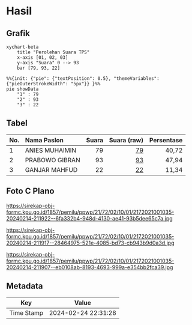 # Hasil

## Grafik

```mermaid
xychart-beta
    title "Perolehan Suara TPS"
    x-axis [01, 02, 03]
    y-axis "Suara" 0 --> 93
    bar [79, 93, 22]
```

```mermaid
%%{init: {"pie": {"textPosition": 0.5}, "themeVariables": {"pieOuterStrokeWidth": "5px"}} }%%
pie showData
    "1" : 79
    "2" : 93
    "3" : 22
```

## Tabel

| No. | Nama Paslon    | Suara | Suara (raw) | Persentase |
|:--- |:-------------- | -----:| -----------:| ----------:|
| 1   | ANIES MUHAIMIN | 79    | [79][p-1]   | 40,72      |
| 2   | PRABOWO GIBRAN | 93    | [93][p-2]   | 47,94      |
| 3   | GANJAR MAHFUD  | 22    | [22][p-3]   | 11,34      |


[p-1]: https://github.com/gigit-pemilu/pemilu-2024-21-kepulauan-riau/blob/main/pilpres/hitung-suara/sub/21-kepulauan-riau/sub/72-kota-tanjung-pinang/sub/02-tanjung-pinang-timur/sub/1001-melayu-kota-piring/sub/035-tps/sub/paslon-1.txt
[p-2]: https://github.com/gigit-pemilu/pemilu-2024-21-kepulauan-riau/blob/main/pilpres/hitung-suara/sub/21-kepulauan-riau/sub/72-kota-tanjung-pinang/sub/02-tanjung-pinang-timur/sub/1001-melayu-kota-piring/sub/035-tps/sub/paslon-2.txt
[p-3]: https://github.com/gigit-pemilu/pemilu-2024-21-kepulauan-riau/blob/main/pilpres/hitung-suara/sub/21-kepulauan-riau/sub/72-kota-tanjung-pinang/sub/02-tanjung-pinang-timur/sub/1001-melayu-kota-piring/sub/035-tps/sub/paslon-3.txt

## Foto C Plano

https://sirekap-obj-formc.kpu.go.id/1857/pemilu/ppwp/21/72/02/10/01/2172021001035-20240214-211922--6fa332b4-948d-4130-ae41-93b5dee65c7a.jpg

https://sirekap-obj-formc.kpu.go.id/1857/pemilu/ppwp/21/72/02/10/01/2172021001035-20240214-211917--28464975-521e-4085-bd73-cb943b9d0a3d.jpg

https://sirekap-obj-formc.kpu.go.id/1857/pemilu/ppwp/21/72/02/10/01/2172021001035-20240214-211907--eb0108ab-8193-4693-999a-e354bb2fca39.jpg


## Metadata

| Key        | Value               |
| ---------- | ------------------- |
| Time Stamp | 2024-02-24 22:31:28 |




